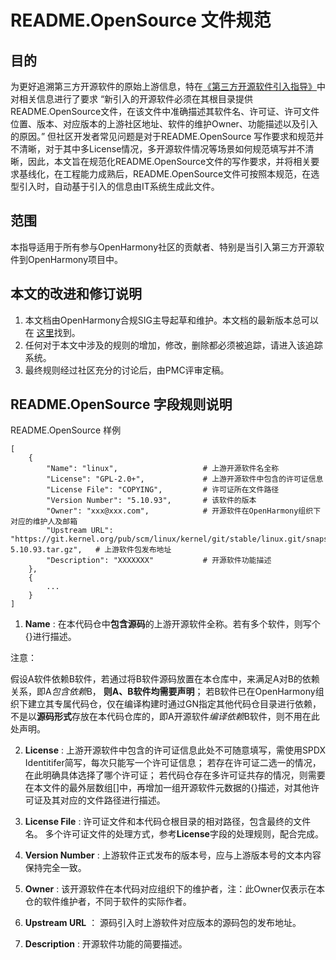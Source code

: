 # README.OpenSource 文件规范

## 目的

为更好追溯第三方开源软件的原始上游信息，特在[《第三方开源软件引入指导》](./第三方开源软件引入指导.md)中对相关信息进行了要求 “新引入的开源软件必须在其根目录提供README.OpenSource文件，在该文件中准确描述其软件名、许可证、许可文件位置、版本、对应版本的上游社区地址、软件的维护Owner、功能描述以及引入的原因。” 但社区开发者常见问题是对于README.OpenSource 写作要求和规范并不清晰，对于其中多License情况，多开源软件情况等场景如何规范填写并不清晰，因此，本文旨在规范化README.OpenSource文件的写作要求，并将相关要求基线化，在工程能力成熟后，README.OpenSource文件可按照本规范，在选型引入时，自动基于引入的信息由IT系统生成此文件。

## 范围

本指导适用于所有参与OpenHarmony社区的贡献者、特别是当引入第三方开源软件到OpenHarmony项目中。

## 本文的改进和修订说明

1. 本文档由OpenHarmony合规SIG主导起草和维护。本文档的最新版本总可以在 [这里](./第三方开源软件上游软件元数据READMEOpenSource文件规范.md)找到。
2. 任何对于本文中涉及的规则的增加，修改，删除都必须被追踪，请进入该追踪系统。
3. 最终规则经过社区充分的讨论后，由PMC评审定稿。



## README.OpenSource 字段规则说明
README.OpenSource 样例

```
[
    {
        "Name": "linux",                   # 上游开源软件名全称
        "License": "GPL-2.0+",             # 上游开源软件中包含的许可证信息
        "License File": "COPYING",         # 许可证所在文件路径
        "Version Number": "5.10.93",       # 该软件的版本
        "Owner": "xxx@xxx.com",            # 开源软件在OpenHarmony组织下对应的维护人及邮箱
        "Upstream URL": "https://git.kernel.org/pub/scm/linux/kernel/git/stable/linux.git/snapshot/linux-5.10.93.tar.gz",   # 上游软件包发布地址
        "Description": "XXXXXXX"           # 开源软件功能描述
    },
    {
        ...
    }
]
```

1. **Name** : 在本代码仓中**包含源码**的上游开源软件全称。若有多个软件，则写个{}进行描述。

注意：

假设A软件依赖B软件，若通过将B软件源码放置在本仓库中，来满足A对B的依赖关系，即A*包含依赖*B， **则A、B软件均需要声明**； 若B软件已在OpenHarmony组织下建立其专属代码仓，仅在编译构建时通过GN指定其他代码仓目录进行依赖，不是以**源码形式**存放在本代码仓库的，即A开源软件*编译依赖*B软件，则不用在此处声明。

2. **License** : 上游开源软件中包含的许可证信息此处不可随意填写，需使用SPDX Identitifer简写，每次只能写一个许可证信息； 若存在许可证二选一的情况，在此明确具体选择了哪个许可证； 若代码仓存在多许可证共存的情况，则需要在本文件的最外层数组[]中，再增加一组开源软件元数据的{}描述，对其他许可证及其对应的文件路径进行描述。

3. **License File** : 许可证文件和本代码仓根目录的相对路径，包含最终的文件名。 多个许可证文件的处理方式，参考**License**字段的处理规则，配合完成。

4. **Version Number** : 上游软件正式发布的版本号，应与上游版本号的文本内容保持完全一致。

5. **Owner** : 该开源软件在本代码对应组织下的维护者，注：此Owner仅表示在本仓的软件维护者，不同于软件的实际作者。

6. **Upstream URL** ： 源码引入时上游软件对应版本的源码包的发布地址。

7. **Description** : 开源软件功能的简要描述。

